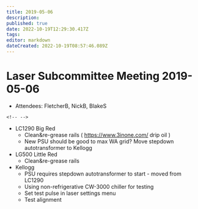 ```yaml
---
title: 2019-05-06
description: 
published: true
date: 2022-10-19T12:29:30.417Z
tags: 
editor: markdown
dateCreated: 2022-10-19T08:57:46.089Z
---
```


# Laser Subcommittee Meeting 2019-05-06

-   Attendees: FletcherB, NickB, BlakeS

```{=html}
<!-- -->
```
-   LC1290 Big Red
    -   Clean&re-grease rails ( <https://www.3inone.com/> drip oil )
    -   New PSU should be good to max WA grid? Move stepdown autotransformer to Kellogg
-   LG500 Little Red
    -   Clean&re-grease rails
-   Kellogg
    -   PSU requires stepdown autotransformer to start - moved from LC1290
    -   Using non-refrigerative CW-3000 chiller for testing
    -   Set test pulse in laser settings menu
    -   Test alignment
